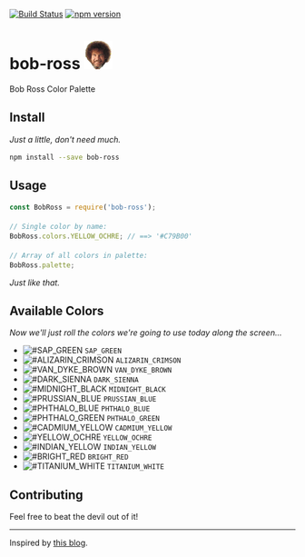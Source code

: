 [![Build Status](https://travis-ci.org/azz/bob-ross.svg)][ci-server]
[![npm version](https://badge.fury.io/js/bob-ross.svg)][npm-package]

# bob-ross ![bob-ross](/bob.png) 

Bob Ross Color Palette

## Install

_Just a little, don't need much._

```bash
npm install --save bob-ross
```

## Usage

```js
const BobRoss = require('bob-ross');

// Single color by name:
BobRoss.colors.YELLOW_OCHRE; // ==> '#C79B00'

// Array of all colors in palette:
BobRoss.palette;
```

_Just like that._

## Available Colors

_Now we'll just roll the colors we're going to use today along the screen..._

* ![#SAP_GREEN](https://placehold.it/15/0A3410/000000?text=+) `SAP_GREEN`
* ![#ALIZARIN_CRIMSON](https://placehold.it/15/4E1500/000000?text=+) `ALIZARIN_CRIMSON`
* ![#VAN_DYKE_BROWN](https://placehold.it/15/221B15/000000?text=+) `VAN_DYKE_BROWN`
* ![#DARK_SIENNA](https://placehold.it/15/5F2E1F/000000?text=+) `DARK_SIENNA`
* ![#MIDNIGHT_BLACK](https://placehold.it/15/000000/000000?text=+) `MIDNIGHT_BLACK`
* ![#PRUSSIAN_BLUE](https://placehold.it/15/021E44/000000?text=+) `PRUSSIAN_BLUE`
* ![#PHTHALO_BLUE](https://placehold.it/15/0C0040/000000?text=+) `PHTHALO_BLUE`
* ![#PHTHALO_GREEN](https://placehold.it/15/102E3C/000000?text=+) `PHTHALO_GREEN`
* ![#CADMIUM_YELLOW](https://placehold.it/15/FFEC00/000000?text=+) `CADMIUM_YELLOW`
* ![#YELLOW_OCHRE](https://placehold.it/15/C79B00/000000?text=+) `YELLOW_OCHRE`
* ![#INDIAN_YELLOW](https://placehold.it/15/FFB800/000000?text=+) `INDIAN_YELLOW`
* ![#BRIGHT_RED](https://placehold.it/15/DB0000/000000?text=+) `BRIGHT_RED`
* ![#TITANIUM_WHITE](https://placehold.it/15/FFFFFF/000000?text=+) `TITANIUM_WHITE`

## Contributing

Feel free to beat the devil out of it!

------------

Inspired by [this blog](http://thomaspark.co/2015/11/bob-ross-color-palette-in-css/).

[npm-package]: https://www.npmjs.com/package/bob-ross
[ci-server]: https://travis-ci.org/azz/bob-ross
